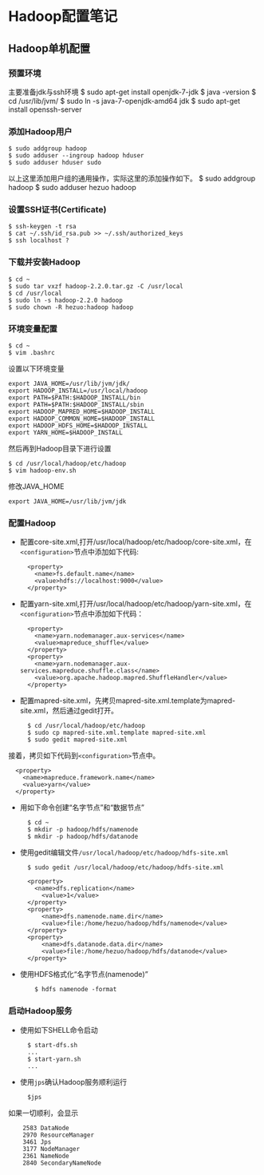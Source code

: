 # Hadoop配置笔记

## Hadoop单机配置
### 预置环境
主要准备jdk与ssh环境
    $ sudo apt-get install openjdk-7-jdk
    $ java -version
    $ cd /usr/lib/jvm/
    $ sudo ln -s java-7-openjdk-amd64 jdk
    $ sudo apt-get install openssh-server
  
### 添加Hadoop用户
    $ sudo addgroup hadoop
    $ sudo adduser --ingroup hadoop hduser
    $ sudo adduser hduser sudo
以上这里添加用户组的通用操作，实际这里的添加操作如下。
    $ sudo addgroup hadoop
    $ sudo adduser hezuo hadoop
  
### 设置SSH证书(Certificate)
    $ ssh-keygen -t rsa
    $ cat ~/.ssh/id_rsa.pub >> ~/.ssh/authorized_keys
    $ ssh localhost ?
### 下载并安装Hadoop
    $ cd ~
    $ sudo tar vxzf hadoop-2.2.0.tar.gz -C /usr/local
    $ cd /usr/local
    $ sudo ln -s hadoop-2.2.0 hadoop
    $ sudo chown -R hezuo:hadoop hadoop

### 环境变量配置
    $ cd ~
    $ vim .bashrc
    
设置以下环境变量  

    export JAVA_HOME=/usr/lib/jvm/jdk/
    export HADOOP_INSTALL=/usr/local/hadoop
    export PATH=$PATH:$HADOOP_INSTALL/bin
    export PATH=$PATH:$HADOOP_INSTALL/sbin
    export HADOOP_MAPRED_HOME=$HADOOP_INSTALL
    export HADOOP_COMMON_HOME=$HADOOP_INSTALL
    export HADOOP_HDFS_HOME=$HADOOP_INSTALL
    export YARN_HOME=$HADOOP_INSTALL
然后再到Hadoop目录下进行设置   

    $ cd /usr/local/hadoop/etc/hadoop
    $ vim hadoop-env.sh
修改JAVA_HOME  

    export JAVA_HOME=/usr/lib/jvm/jdk
  
### 配置Hadoop
* 配置core-site.xml,打开/usr/local/hadoop/etc/hadoop/core-site.xml，在`<configuration>`节点中添加如下代码:  

        <property>
          <name>fs.default.name</name>
          <value>hdfs://localhost:9000</value>
        </property>
* 配置yarn-site.xml,打开/usr/local/hadoop/etc/hadoop/yarn-site.xml，在`<configuration>`节点中添加如下代码：  

        <property>
          <name>yarn.nodemanager.aux-services</name>
          <value>mapreduce_shuffle</value>
        </property>
        <property>
          <name>yarn.nodemanager.aux-services.mapreduce.shuffle.class</name>
          <value>org.apache.hadoop.mapred.ShuffleHandler</value>
        </property>
* 配置mapred-site.xml，先拷贝mapred-site.xml.template为mapred-site.xml，然后通过gedit打开。　

        $ cd /usr/local/hadoop/etc/hadoop
        $ sudo cp mapred-site.xml.template mapred-site.xml
        $ sudo gedit mapred-site.xml
接着，拷贝如下代码到`<configuration>`节点中。　

      <property>
        <name>mapreduce.framework.name</name>
        <value>yarn</value>
      </property>    
    
* 用如下命令创建“名字节点”和“数据节点”　

        $ cd ~
        $ mkdir -p hadoop/hdfs/namenode
        $ mkdir -p hadoop/hdfs/datanode
* 使用gedit编辑文件`/usr/local/hadoop/etc/hadoop/hdfs-site.xml`　

        $ sudo gedit /usr/local/hadoop/etc/hadoop/hdfs-site.xml
        
        <property>
          <name>dfs.replication</name>
        	<value>1</value>
        </property>
        <property>
         	<name>dfs.namenode.name.dir</name>
         	<value>file:/home/hezuo/hadoop/hdfs/namenode</value>
        </property>
        <property>
         	<name>dfs.datanode.data.dir</name>
         	<value>file:/home/hezuo/hadoop/hdfs/datanode</value>
        </property>

* 使用HDFS格式化“名字节点(namenode)”　

          $ hdfs namenode -format
    
### 启动Hadoop服务
* 使用如下SHELL命令启动　　

        $ start-dfs.sh
        ...
        $ start-yarn.sh
        ...
* 使用`jps`确认Hadoop服务顺利运行　

        $jps
如果一切顺利，会显示　

        2583 DataNode
        2970 ResourceManager
        3461 Jps
        3177 NodeManager
        2361 NameNode
        2840 SecondaryNameNode
